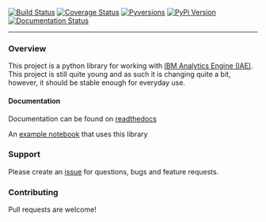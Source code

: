 
[![Build Status](https://travis-ci.org/snowch/ibm-analytics-engine-python.svg?branch=master)](https://travis-ci.org/snowch/ibm-analytics-engine-python)
[![Coverage Status](https://coveralls.io/repos/github/snowch/ibm-analytics-engine-python/badge.svg?branch=master)](https://coveralls.io/github/snowch/ibm-analytics-engine-python?branch=master)
[![Pyversions](https://img.shields.io/pypi/pyversions/ibm-analytics-engine-python.svg?style=flat-square)](https://pypi.python.org/pypi/ibm-analytics-engine-python)
[![PyPi Version](https://img.shields.io/pypi/v/ibm-analytics-engine-python.svg?style=flat-square)](https://pypi.python.org/pypi/ibm-analytics-engine-python)
[![Documentation Status](http://readthedocs.org/projects/ibm-analytics-engine-python/badge/?version=latest)](http://ibm-analytics-engine-python.readthedocs.io/en/latest/?badge=latest)

----

### Overview

This project is a python library for working with [IBM Analytics Engine (IAE)](https://console.bluemix.net/docs/services/AnalyticsEngine/index.html).  This project is still quite young and as such it is changing quite a bit, however, it should be stable enough for everyday use.

#### Documentation

Documentation can be found on [readthedocs](http://ibm-analytics-engine-python.readthedocs.io/en/latest/)

An [example notebook](docs/example_notebooks/CreateCluster.ipynb) that uses this library

### Support

Please create an [issue](https://github.com/snowch/ibm-analytics-engine-python/issues) for questions, bugs and feature requests.

### Contributing

Pull requests are welcome!
